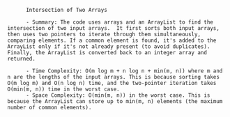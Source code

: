 
          Intersection of Two Arrays

          - Summary: The code uses arrays and an ArrayList to find the intersection of two input arrays.  It first sorts both input arrays, then uses two pointers to iterate through them simultaneously, comparing elements. If a common element is found, it's added to the ArrayList only if it's not already present (to avoid duplicates). Finally, the ArrayList is converted back to an integer array and returned.

          - Time Complexity: O(m log m + n log n + min(m, n)) where m and n are the lengths of the input arrays. This is because sorting takes O(m log m) and O(n log n) time, and the two-pointer iteration takes O(min(m, n)) time in the worst case.
          - Space Complexity: O(min(m, n)) in the worst case. This is because the ArrayList can store up to min(m, n) elements (the maximum number of common elements).
          